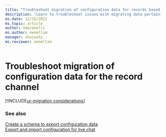 ```yaml
---
title: "Troubleshoot migration of configuration data for records based on unified routing | MicrosoftDocs"
description: "Learn to troubleshoot issues with migrating data pertaining to records enabled for unified routing from source to target environments in Omnichannel for Customer Service."
ms.date: 12/15/2022
ms.topic: article
author: neeranelli
ms.author: nenellim
manager: shujoshi
ms.reviewer: nenellim
---
```


# Troubleshoot migration of configuration data for the record channel

[!INCLUDE[ur-migration considerations](../includes/cc-ur-migration-considerations.md)]

### See also

[Create a schema to export configuration data](/power-platform/admin/create-schema-export-configuration-data)  
[Export and import configuration for live chat](export-import-config-data-for-live-chat.md)  
